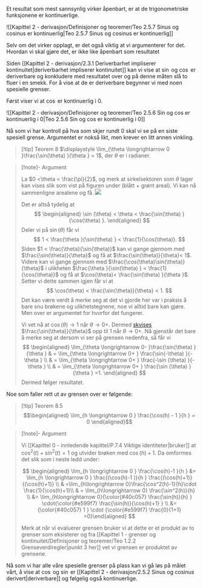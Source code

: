 Et resultat som mest sannsynlig virker åpenbart, er at de trigonometriske funksjonene er kontinuerlige.

![[Kapittel 2 - derivasjon/Definisjoner og teoremer/Teo 2.5.7 Sinus og cosinus er kontinuerlig|Teo 2.5.7 Sinus og cosinus er kontinuerlig]]

Selv om det virker opplagt, er det også viktig at vi argumenterer for det. Hvordan vi skal gjøre det, er ikke like åpenbart som resultatet

Siden [[Kapittel 2 - derivasjon/2.3.1 Deriverbarhet impliserer kontinuitet|deriverbarhet impliserer kontinuitet]] kan vi vise at $\sin$ og $\cos$ er deriverbare og konkludere med resultatet over og på denne måten slå to fluer i en smekk. For å vise at de er deriverbare begynner vi med noen spesielle grenser. 

Først viser vi at $\cos$ er kontinuerlig i $0$.

![[Kapittel 2 - derivasjon/Definisjoner og teoremer/Teo 2.5.6 Sin og cos er kontinuerlig i 0|Teo 2.5.6 Sin og cos er kontinuerlig i 0]]

Nå som vi har kontroll på hva som skjer rundt 0 skal vi se på en siste spesiell grense. Argumentet er nokså likt, men krever en litt annen vinkling. 

> [!tip] Teorem 8 
>   $\displaystyle \lim_{\theta \longrightarrow 0 }\frac{\sin(\theta) }{\theta } = 1$, der $\theta$ er i radianer. 

> [!note]- Argument 
> 
> La $0 <\theta < \frac{\pi}{2}$, og merk at sirkelsektoren som $\theta$ lager kan vises slik som vist på figuren under (blått + grønt areal). Vi kan nå sammenligne arealene og få.
> ![](Files/shapes%20at%2024-07-30%2012.09.00.svg)
> 
> Det er altså tydelig at
> $$
> \begin{aligned} 
>   \sin (\theta) < \theta < \frac{\sin(\theta) }{\cos(\theta) }.
> \end{aligned} 
> $$
> Deler vi på $\sin(\theta)$ får vi
> $$
> 1 < \frac{\theta }{\sin(\theta) } < \frac{1}{\cos(\theta)}.
> $$
> Siden $1 < \frac{\theta}{\sin(\theta)}$ kan vi gange gjennom med $\frac{\sin(\theta)}{\theta}$ og få at $\frac{\sin(\theta)}{\theta}< 1$. Videre kan vi gange gjennom med $\frac{\cos(\theta)\sin(\theta)}{\theta}$ i ulikheten $\frac{\theta }{\sin(\theta) } < \frac{1}{\cos(\theta)}$ og få at $\cos(\theta)< \frac{\sin(\theta) }{\theta }$. Setter vi dette sammen igjen får vi at
> $$
> \cos(\theta) < \frac{\sin(\theta)}{\theta} < 1.
> $$
> Det kan være verdt å merke seg at det vi gjorde her var i praksis å bare snu brøkene og ulikhetstegnene, noe vi alltid bare kan gjøre. Men over er argumentet for hvorfor det fungerer. 
> 
> Vi vet nå at $\cos(\theta) \longrightarrow 1$ når $\theta \longrightarrow 0+$. Dermed [skvises](Kapittel%201%20-%20grenser%20og%20kontinuitet/Definisjoner%20og%20teoremer/Teo%201.2.4%20Skviseteoremet.md) $\frac{\sin(\theta)}{\theta}$ opp til $1$ når $\theta \longrightarrow 0+$. Nå gjenstår det bare å merke seg at dersom vi ser på grensen nedenfra, så får vi
> $$
> \begin{aligned} 
>  \lim_{\theta \longrightarrow  0- }\frac{\sin(\theta) }{\theta } 
> & = \lim_{\theta \longrightarrow  0+ } \frac{\sin(-\theta) }{-\theta } \\
> & = \lim_{\theta \longrightarrow  0+ } \frac{-\sin (\theta) }{-\theta }  \\
> & =  \lim_{\theta \longrightarrow  0+ } \frac{\sin (\theta) }{\theta } =1. 
> \end{aligned} 
> $$
> Dermed følger resultatet. 

Noe som faller rett ut av grensen over er følgende:

> [!tip] Teorem 8.5
> $$\begin{aligned} \lim_{h \longrightarrow 0 } \frac{\cos(h) - 1 }{h } = 0  \end{aligned}$$  

> [!note]- Argument 
>
>Vi [[Kapittel 0 - innledende kapittel/P.7.4 Viktige identiteter|bruker]] at $\cos^2(t)+\sin^2(t) = 1$ og utvider brøken med $\cos(h)+1$. Da omformes det slik som i neste ledd under: 
>
>$$
>\begin{aligned} \lim_{h \longrightarrow  0  } \frac{\cos(h)-1 }{h } &= \lim_{h \longrightarrow  0  } \frac{(\cos(h)-1 )}{h } \frac{(\cos(h)+1)}{(\cos(h)+1)} \\ & =\lim_{h\longrightarrow  0}\frac{\cos^2(h)-1}{h}\cdot \frac{1}{\cos(h)+1}\\ & = \lim_{h\longrightarrow  0} \frac{\sin^2(h)}{h} \\ &= \lim_{h\longrightarrow  0}{\color{#40c057}  \frac{\sin(h)}{h} } \cdot{\color{#e599f7}  \frac{\sin(h)}{\cos(h)+1}  } \\ &=   {\color{#40c057} 1 } \cdot {\color{#e599f7} \frac{0}{1+1}  =0}\end{aligned}
>$$
>
>Merk at når vi evaluerer grensen bruker vi at dette er et produkt av to grenser som eksisterer og fra [[Kapittel 1 - grenser og kontinuitet/Definisjoner og teoremer/Teo 1.2.2 Grenseverdiregler|punkt 3 her]] vet vi grensen er produktet av grensene. 

Nå som vi har alle våre spesielle grenser på plass kan vi gå løs på målet vårt, å vise at $\cos$ og $\sin$ er [[Kapittel 2 - derivasjon/2.5.2 Sinus og cosinus derivert|deriverbare]] og følgelig også kontinuerlige.